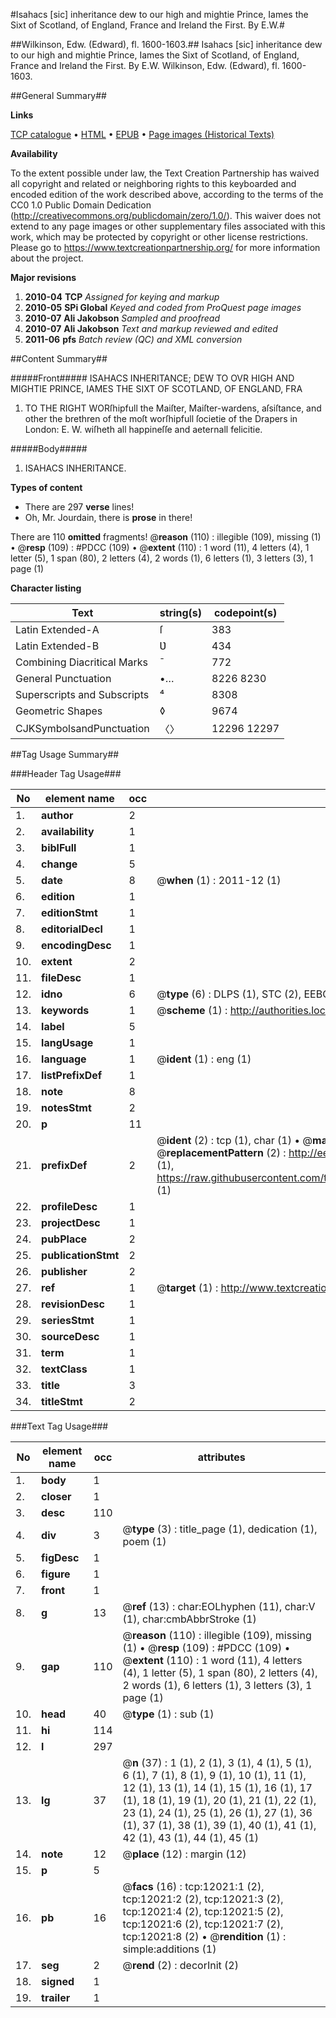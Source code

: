 #Isahacs [sic] inheritance dew to our high and mightie Prince, Iames the Sixt of Scotland, of England, France and Ireland the First. By E.W.#

##Wilkinson, Edw. (Edward), fl. 1600-1603.##
Isahacs [sic] inheritance dew to our high and mightie Prince, Iames the Sixt of Scotland, of England, France and Ireland the First. By E.W.
Wilkinson, Edw. (Edward), fl. 1600-1603.

##General Summary##

**Links**

[TCP catalogue](http://www.ota.ox.ac.uk/tcp/)  • 
[HTML](http://tei.it.ox.ac.uk/tcp/Texts-HTML/free/A15/A15366.html)  • 
[EPUB](http://tei.it.ox.ac.uk/tcp/Texts-EPUB/free/A15/A15366.epub) • 
[Page images (Historical Texts)](https://historicaltexts.jisc.ac.uk/eebo-99847018e)

**Availability**

To the extent possible under law, the Text Creation Partnership has waived all copyright and related or neighboring rights to this keyboarded and encoded edition of the work described above, according to the terms of the CC0 1.0 Public Domain Dedication (http://creativecommons.org/publicdomain/zero/1.0/). This waiver does not extend to any page images or other supplementary files associated with this work, which may be protected by copyright or other license restrictions. Please go to https://www.textcreationpartnership.org/ for more information about the project.

**Major revisions**

1. __2010-04__ __TCP__ *Assigned for keying and markup*
1. __2010-05__ __SPi Global__ *Keyed and coded from ProQuest page images*
1. __2010-07__ __Ali Jakobson__ *Sampled and proofread*
1. __2010-07__ __Ali Jakobson__ *Text and markup reviewed and edited*
1. __2011-06__ __pfs__ *Batch review (QC) and XML conversion*

##Content Summary##

#####Front#####
ISAHACS INHERITANCE; DEW TO OVR HIGH AND MIGHTIE PRINCE, IAMES THE SIXT OF SCOTLAND, OF ENGLAND, FRA
1. TO THE RIGHT WORſhipfull the Maiſter, Maiſter-wardens, aſsiſtance, and other the brethren of the moſt worſhipfull ſocietie of the Drapers in London: E. W. wiſheth all happineſſe and aeternall felicitie.

#####Body#####

1. ISAHACS INHERITANCE.

**Types of content**

  * There are 297 **verse** lines!
  * Oh, Mr. Jourdain, there is **prose** in there!

There are 110 **omitted** fragments! 
 @__reason__ (110) : illegible (109), missing (1)  •  @__resp__ (109) : #PDCC (109)  •  @__extent__ (110) : 1 word (11), 4 letters (4), 1 letter (5), 1 span (80), 2 letters (4), 2 words (1), 6 letters (1), 3 letters (3), 1 page (1)

**Character listing**


|Text|string(s)|codepoint(s)|
|---|---|---|
|Latin Extended-A|ſ|383|
|Latin Extended-B|Ʋ|434|
|Combining             Diacritical Marks|̄|772|
|General Punctuation|•…|8226 8230|
|Superscripts             and Subscripts|⁴|8308|
|Geometric Shapes|◊|9674|
|CJKSymbolsandPunctuation|〈〉|12296 12297|

##Tag Usage Summary##

###Header Tag Usage###

|No|element name|occ|attributes|
|---|---|---|---|
|1.|__author__|2||
|2.|__availability__|1||
|3.|__biblFull__|1||
|4.|__change__|5||
|5.|__date__|8| @__when__ (1) : 2011-12 (1)|
|6.|__edition__|1||
|7.|__editionStmt__|1||
|8.|__editorialDecl__|1||
|9.|__encodingDesc__|1||
|10.|__extent__|2||
|11.|__fileDesc__|1||
|12.|__idno__|6| @__type__ (6) : DLPS (1), STC (2), EEBO-CITATION (1), PROQUEST (1), VID (1)|
|13.|__keywords__|1| @__scheme__ (1) : http://authorities.loc.gov/ (1)|
|14.|__label__|5||
|15.|__langUsage__|1||
|16.|__language__|1| @__ident__ (1) : eng (1)|
|17.|__listPrefixDef__|1||
|18.|__note__|8||
|19.|__notesStmt__|2||
|20.|__p__|11||
|21.|__prefixDef__|2| @__ident__ (2) : tcp (1), char (1)  •  @__matchPattern__ (2) : ([0-9\-]+):([0-9IVX]+) (1), (.+) (1)  •  @__replacementPattern__ (2) : http://eebo.chadwyck.com/downloadtiff?vid=$1&page=$2 (1), https://raw.githubusercontent.com/textcreationpartnership/Texts/master/tcpchars.xml#$1 (1)|
|22.|__profileDesc__|1||
|23.|__projectDesc__|1||
|24.|__pubPlace__|2||
|25.|__publicationStmt__|2||
|26.|__publisher__|2||
|27.|__ref__|1| @__target__ (1) : http://www.textcreationpartnership.org/docs/. (1)|
|28.|__revisionDesc__|1||
|29.|__seriesStmt__|1||
|30.|__sourceDesc__|1||
|31.|__term__|1||
|32.|__textClass__|1||
|33.|__title__|3||
|34.|__titleStmt__|2||


###Text Tag Usage###

|No|element name|occ|attributes|
|---|---|---|---|
|1.|__body__|1||
|2.|__closer__|1||
|3.|__desc__|110||
|4.|__div__|3| @__type__ (3) : title_page (1), dedication (1), poem (1)|
|5.|__figDesc__|1||
|6.|__figure__|1||
|7.|__front__|1||
|8.|__g__|13| @__ref__ (13) : char:EOLhyphen (11), char:V (1), char:cmbAbbrStroke (1)|
|9.|__gap__|110| @__reason__ (110) : illegible (109), missing (1)  •  @__resp__ (109) : #PDCC (109)  •  @__extent__ (110) : 1 word (11), 4 letters (4), 1 letter (5), 1 span (80), 2 letters (4), 2 words (1), 6 letters (1), 3 letters (3), 1 page (1)|
|10.|__head__|40| @__type__ (1) : sub (1)|
|11.|__hi__|114||
|12.|__l__|297||
|13.|__lg__|37| @__n__ (37) : 1 (1), 2 (1), 3 (1), 4 (1), 5 (1), 6 (1), 7 (1), 8 (1), 9 (1), 10 (1), 11 (1), 12 (1), 13 (1), 14 (1), 15 (1), 16 (1), 17 (1), 18 (1), 19 (1), 20 (1), 21 (1), 22 (1), 23 (1), 24 (1), 25 (1), 26 (1), 27 (1), 36 (1), 37 (1), 38 (1), 39 (1), 40 (1), 41 (1), 42 (1), 43 (1), 44 (1), 45 (1)|
|14.|__note__|12| @__place__ (12) : margin (12)|
|15.|__p__|5||
|16.|__pb__|16| @__facs__ (16) : tcp:12021:1 (2), tcp:12021:2 (2), tcp:12021:3 (2), tcp:12021:4 (2), tcp:12021:5 (2), tcp:12021:6 (2), tcp:12021:7 (2), tcp:12021:8 (2)  •  @__rendition__ (1) : simple:additions (1)|
|17.|__seg__|2| @__rend__ (2) : decorInit (2)|
|18.|__signed__|1||
|19.|__trailer__|1||
